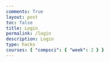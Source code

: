 ```yaml
---
comments: True
layout: post
toc: false
title: Login
permalink: /login
description: Login
type: hacks
courses: { "compsci": { "week": 2 } }
---
```


<head>
    <meta charset="UTF-8">
    <meta name="viewport" content="width=device-width, initial-scale=1.0">
    <title>Login Form</title>
    <style>
        @keyframes strobe {
            0%, 20%, 50%, 80%, 100% {
                background-color: #FF0000; /* Red */
            }
            40% {
                background-color: #FF7F00; /* Orange */
            }
            60% {
                background-color: #FFFF00; /* Yellow */
            }
            80% {
                background-color: #00FF00; /* Green */
            }
        }

        @keyframes rainbow {
            0% {
                color: #FF0000; /* Red */
            }
            16.67% {
                color: #FF7F00; /* Orange */
            }
            33.33% {
                color: #FFFF00; /* Yellow */
            }
            50% {
                color: #00FF00; /* Green */
            }
            66.67% {
                color: #0000FF; /* Blue */
            }
            83.33% {
                color: #4B0082; /* Indigo */
            }
            100% {
                color: #9400D3; /* Violet */
            }
        }

        body {
            margin: 0;
            font-family: Arial, sans-serif;
        }

        .gradient-layer {
            position: fixed;
            top: 0;
            left: 0;
            width: 100vw;
            height: 100vh;
            background: linear-gradient(45deg, #FF0000, #00FF00, #0000FF);
            opacity: 0.8;
            animation: strobe 2s infinite;
        }

        .login-container {
            border-radius: 15px;
            padding: 20px;
            animation: rainbow 10s infinite; /* Apply rainbow effect to the login container */
            border: 5px solid transparent;
            background-clip: padding-box;
            background-image: linear-gradient(45deg, #FF0000, #FF7F00, #FFFF00, #00FF00, #0000FF, #4B0082, #9400D3);
        }

        input[type=text], input[type=password] {
            width: 100%;
            padding: 12px 20px;
            margin: 8px 0;
            display: inline-block;
            border: 1px solid #39FF14;
            box-sizing: border-box;
            background-color: #171515;
            color: #39FF14;
        }

        button {
            background-color: #39FF14;
            color: #171515;
            padding: 14px 20px;
            margin: 8px 0;
            border: none;
            cursor: pointer;
            width: 50%;
            margin-left: 170px;
        }

        button:hover {
            opacity: 0.8;
        }

        span.psw {
            display: flex;
            justify-items: center;
            text-align: center;
            margin-left: 250px;
            padding-top: 16px;
            color: #39FF14;
        }

        @media screen and (max-width: 300px) {
            span.psw {
                display: block;
                float: none;
            }
        }
    </style>
<div class="login-container">
  
<form action="javascript:login_user()">
    <label for="uid"><b>Username</b></label>
    <input type="text" id="uid" placeholder="Enter Username" name="uid" required>
    <label for="password"><b>Password</b></label>
    <input type="password" id="password" placeholder="Enter Password" name="password" required>
    <button class='button'>Log in</button>
    <div>
    <span class="psw">Need an account? <a href="{{site.baseurl}}/signup"> Sign Up</a></span>
    </div>

</form>
<script type="module">
    import { uri, options } from '{{site.baseurl}}/assets/js/api/config.js';
    function login_user() {
        var myHeaders = new Headers();
        myHeaders.append("Content-Type", "application/json");
        const url = uri + '/api/users/authenticate';
        const body = {
            uid: document.getElementById("uid").value,
            password: document.getElementById("password").value,
        };
        const authOptions = {
            method: 'POST',
            cache: 'no-cache',
            headers: myHeaders,
            body: JSON.stringify(body)
        };
        fetch(url, authOptions)
        .then(response => {
            if (!response.ok) {
                const errorMsg = 'Login error: ' + response.status;
                console.log(errorMsg);
                return null;
            }
            const contentType = response.headers.get('Content-Type');
            if (contentType && contentType.includes('application/json')) {
                return response.json();
            } else {
                return response.text();
            }
        })
        .then(data => {
            if (data !== null) {
                console.log('Response:', data);
            }
            // window.location.href = "{{site.baseurl}}/";
        })
        .catch(err => {
            console.error('Fetch error:', err);
        });
    }
    window.login_user = login_user;

</script>
